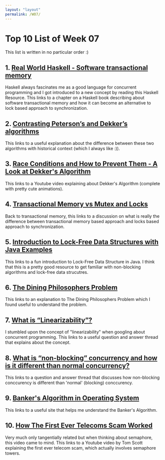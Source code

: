 ```yaml
---
layout: "layout"
permalink: /W07/
---
```


# Top 10 List of Week 07

This list is written in no particular order :)

## 1. [Real World Haskell - Software transactional memory](http://book.realworldhaskell.org/read/software-transactional-memory.html)
Haskell always fascinates me as a good language for concurrent programming and I got introduced to a new concept by reading this Haskell Resource.
This links to a chapter on a Haskell book describing about software transactional memory and how it can become an alternative to lock based approach to synchronization.

## 2. [Contrasting Peterson’s and Dekker’s algorithms](https://cs.stackexchange.com/questions/12621/contrasting-peterson-s-and-dekker-s-algorithms)
This links to a useful explanation about the difference between these two algorithms with historical context (which I always like :)).

## 3. [Race Conditions and How to Prevent Them - A Look at Dekker's Algorithm](https://www.youtube.com/watch?v=MqnpIwN7dz0)
This links to a Youtube video explaining about Dekker's Algorithm (complete with pretty cute animations).

## 4. [Transactional Memory vs Mutex and Locks](https://softwareengineering.stackexchange.com/questions/218683/transactional-memory-vs-mutex-and-locks)
Back to transactional memory, this links to a discussion on what is really the difference between transactional memory based approach and locks based approach to synchronization.

## 5. [Introduction to Lock-Free Data Structures with Java Examples](https://www.baeldung.com/lock-free-programming)
This links to a fun introduction to Lock-Free Data Structure in Java. I think that this is a pretty good resource to get familiar with non-blocking algorithms and lock-free data strucutres.

## 6. [The Dining Philosophers Problem](https://pages.mtu.edu/~shene/NSF-3/e-Book/MUTEX/TM-example-philos-1.html)
This links to an explanation to The Dining Philosophers Problem which I found useful to understand the problem.

## 7. [What is “Linearizability”?](https://stackoverflow.com/questions/9762101/what-is-linearizability)
I stumbled upon the concept of "linearizability" when googling about concurrent programming. This links to a useful question and answer thread that explains about the concept.

## 8. [What is “non-blocking” concurrency and how is it different than normal concurrency?](https://stackoverflow.com/questions/2824225/what-is-non-blocking-concurrency-and-how-is-it-different-than-normal-concurren/8918074)
This links to a question and answer thread that discusses how non-blocking conccurency is different than 'normal' (blocking) conccurency.

## 9. [Banker's Algorithm in Operating System](https://www.studytonight.com/operating-system/bankers-algorithm)
This links to a useful site that helps me understand the Banker's Algorithm.

## 10. [How The First Ever Telecoms Scam Worked](https://www.youtube.com/watch?v=cPeVsniB7b0)
Very much only tangentially related but when thinking about semaphore, this video came to mind. This links to a Youtube video by Tom Scott explaining the first ever telecom scam, which actually involves semaphore towers.
